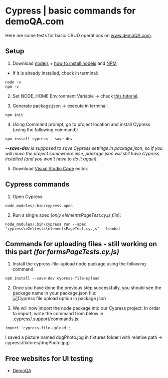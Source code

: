 # Cypress | basic commands for demoQA.com
Here are some tests for basic CRUD operations on www.demoQA.com.

## Setup

1. Download [nodejs](https://nodejs.org/en/download/) + [how to install nodejs](https://phoenixnap.com/kb/install-node-js-npm-on-windows) and [NPM](https://docs.npmjs.com/cli/v6/commands/npm-install)
- If it is already installed, check in terminal:

```
node -v
npm -v
```

2. Set NODE_HOME Environment Variable -> check [this tutorial](https://youtu.be/F53rDUwiAbU?t=155). 


3. Generate package.json -> execute in terminal:
```
npm init
```

4. Using Command prompt, go to project location and install Cypress (using the following command):
```
npm install cypress --save-dev
```
_**--save-dev** is supposed to save Cypress settings in package.json, so if you will move the project somewhere else, package.json will still have Cypress installed (and you won't have to do it again)._

5. Download [Visual Studio Code](https://www.youtube.com/watch?v=JPZsB_6yHVo) editor.


## Cypress commands

1. Open Cypress:
```
node_modules/.bin/cypress open
```
2. Run a single spec (_only elementsPageTest.cy.js file_):
```
node_modules/.bin/cypress run --spec "cypress\e2e\tests\elementsPageTest.cy.js" --headed
```

## Commands for uploading files - still working on this part _(for formsPageTests.cy.js)_

1. Install the cypress-file-upload node package using the following command:
```
npm install --save-dev cypress-file-upload
```

2. Once you have done the previous step successfully, you should see the package name in your package.json file:
![Cypress file upload option in package json](https://user-images.githubusercontent.com/110525069/208462494-7663e6e3-2307-4c89-9e9b-0edf5b399b80.png)

3. We will now import the node package into our Cypress project. In order to import, write the command from below in .cypress/.support/commands.js:
```
import 'cypress-file-upload';
```

I saved a picture named dogPhoto.jpg in fixtures folder (with relative path => cypress/fixtures/dogPhoto.jpg).



## Free websites for UI testing
- [DemoQA](https://demoqa.com/)
